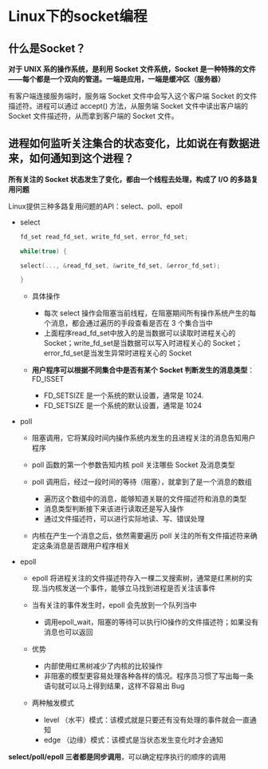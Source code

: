 # Linux下的socket编程

## 什么是Socket？

**对于 UNIX 系的操作系统，是利用 Socket 文件系统，Socket 是一种特殊的文件——每个都是一个双向的管道。一端是应用，一端是缓冲区（服务器）**


有客户端连接服务端时，服务端 Socket 文件中会写入这个客户端 Socket 的文件描述符。进程可以通过 accept() 方法，从服务端 Socket 文件中读出客户端的 Socket 文件描述符，从而拿到客户端的 Socket 文件。

## 进程如何监听关注集合的状态变化，比如说在有数据进来，如何通知到这个进程？
**所有关注的 Socket 状态发生了变化，都由一个线程去处理，构成了 I/O 的多路复用问题**

Linux提供三种多路复用问题的API：select、poll、epoll

- select
  ```c++
  fd_set read_fd_set, write_fd_set, error_fd_set;

  while(true) {

  select(..., &read_fd_set, &write_fd_set, &error_fd_set); 

  }
  ```
  
  
  - 具体操作
    - 每次 select 操作会阻塞当前线程，在阻塞期间所有操作系统产生的每个消息，都会通过遍历的手段查看是否在 3 个集合当中
    - 上面程序read_fd_set中放入的是当数据可以读取时进程关心的 Socket；write_fd_set是当数据可以写入时进程关心的 Socket；error_fd_set是当发生异常时进程关心的 Socket

  - **用户程序可以根据不同集合中是否有某个 Socket 判断发生的消息类型**：FD_ISSET
    - FD_SETSIZE 是一个系统的默认设置，通常是 1024.
    - FD_SETSIZE 是一个系统的默认设置，通常是 1024

- poll
  - 阻塞调用，它将某段时间内操作系统内发生的且进程关注的消息告知用户程序
  - poll 函数的第一个参数告知内核 poll 关注哪些 Socket 及消息类型
  - poll 调用后，经过一段时间的等待（阻塞），就拿到了是一个消息的数组
    - 遍历这个数组中的消息，能够知道关联的文件描述符和消息的类型
    - 消息类型判断接下来该进行读取还是写入操作
    - 通过文件描述符，可以进行实际地读、写、错误处理

  - 内核在产生一个消息之后，依然需要遍历 poll 关注的所有文件描述符来确定这条消息是否跟用户程序相关

- epoll
  - epoll 将进程关注的文件描述符存入一棵二叉搜索树，通常是红黑树的实现.当内核发送一个事件，能够立马找到进程是否关注该事件
  - 当有关注的事件发生时，epoll 会先放到一个队列当中
    - 调用epoll_wait，阻塞的等待可以执行IO操作的文件描述符；如果没有消息也可以返回

  - 优势
    - 内部使用红黑树减少了内核的比较操作
    - 非阻塞的模型更容易处理各种各样的情况。程序员习惯了写出每一条语句就可以马上得到结果，这样不容易出 Bug

  - 两种触发模式
    - level （水平）模式：该模式就是只要还有没有处理的事件就会一直通知
    - edge （边缘）模式：该模式是当状态发生变化时才会通知


**select/poll/epoll 三者都是同步调用**，可以确定程序执行的顺序的调用